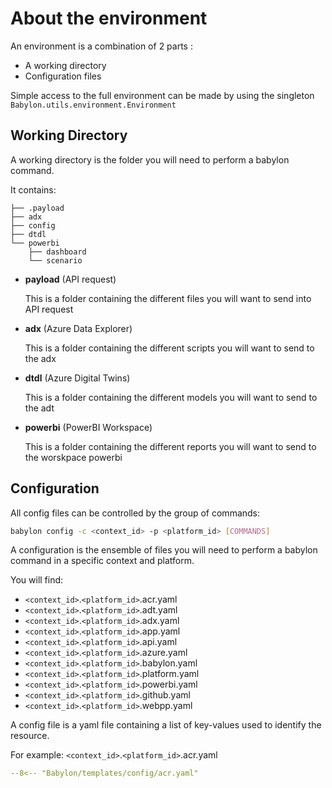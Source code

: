 # About the environment

An environment is a combination of 2 parts :

- A working directory
- Configuration files

Simple access to the full environment can be made by using the singleton `Babylon.utils.environment.Environment`

## Working Directory

A working directory is the folder you will need to perform a babylon command.

It contains:
```text
├── .payload
├── adx
├── config
├── dtdl
└── powerbi
    ├── dashboard
    └── scenario
```


* **payload** (API request)

   This is a folder containing the different files you will want to send into API request

* **adx** (Azure Data Explorer)

   This is a folder containing the different scripts you will want to send to the adx

* **dtdl** (Azure Digital Twins)

   This is a folder containing the different models you will want to send to the adt

* **powerbi** (PowerBI Workspace)

   This is a folder containing the different reports you will want to send to the worskpace powerbi




## Configuration

All config files can be controlled by the group of commands:

```bash
babylon config -c <context_id> -p <platform_id> [COMMANDS]
```
A configuration is the ensemble of files you will need to perform a babylon command in a specific context and platform.

You will find:

- `<context_id>`.`<platform_id>`.acr.yaml
- `<context_id>`.`<platform_id>`.adt.yaml
- `<context_id>`.`<platform_id>`.adx.yaml
- `<context_id>`.`<platform_id>`.app.yaml
- `<context_id>`.`<platform_id>`.api.yaml
- `<context_id>`.`<platform_id>`.azure.yaml
- `<context_id>`.`<platform_id>`.babylon.yaml
- `<context_id>`.`<platform_id>`.platform.yaml
- `<context_id>`.`<platform_id>`.powerbi.yaml
- `<context_id>`.`<platform_id>`.github.yaml
- `<context_id>`.`<platform_id>`.webpp.yaml
 

A config file is a yaml file containing a list of key-values used to identify the resource.

For example: `<context_id>`.`<platform_id>`.acr.yaml

```yaml
--8<-- "Babylon/templates/config/acr.yaml"
```
